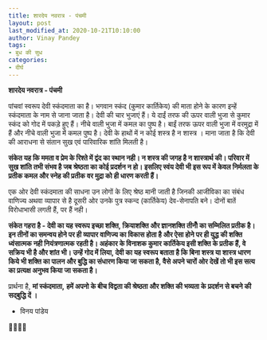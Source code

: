 ```yaml
---
title: शारदेय नवरात्र - पंचमी
layout: post
last_modified_at: 2020-10-21T10:10:00
author: Vinay Pandey
tags:
- बुध की सुध
categories:
- दीर्घ
---
```

**शारदेय नवरात्र - पंचमी**

पांचवां स्वरूप देवी स्कंदमाता का है। भगवान स्कंद (कुमार कार्तिकेय) की माता होने के कारण इन्हें स्कंदमाता के नाम से जाना जाता है। देवी की चार भुजाएं हैं। ये दाईं तरफ की ऊपर वाली भुजा से कुमार स्कंद को गोद में पकड़े हुए हैं। नीचे वाली भुजा में कमल का पुष्प है। बाईं तरफ ऊपर वाली भुजा में वरमुद्रा में हैं और नीचे वाली भुजा में कमल पुष्प है। देवी के हाथों में न कोई शस्त्र है न शास्त्र । माना जाता है कि देवी की आराधना से संतान सुख एवं पारिवारिक शांति मिलती है। 

**संकेत यह कि ममता व प्रेम के  रिश्ते में द्वंद का स्थान नही। न शस्त्र की जगह है न शास्त्रार्थ की। परिवार में सुख शांति तभी संभव है जब श्रेष्ठता का कोई प्रदर्शन न हो। इसलिए स्वंय देवी भी इस रूप में केवल निर्मलता के प्रतीक कमल और स्नेह की प्रतीक वर मुद्रा को ही धारण करती हैं।**

एक ओर देवी स्कंदमाता की  साधना उन लोगों के लिए  श्रेष्ठ मानी जाती है जिनकी आजीविका का संबंध वाणिज्य अथवा व्यापार से है दूसरी ओर उनके पुत्र स्कन्द (कार्तिकेय) देव-सेनापति बने। दोनों बातें विरोधाभासी लगती हैं, पर हैं नही। 

**संकेत गहरा है - देवी का यह स्वरूप इच्छा शक्ति, क्रियाशक्ति और ज्ञानशक्ति तीनोँ का सम्मिलित प्रतीक है। इन तीनों का समन्वय होने पर ही व्यापार वाणिज्य का विकास होता है और ऐसा होने पर ही युद्ध की शक्ति ध्वंसात्मक नही नियंत्रणात्मक रहती है। अहंकार के विनाशक कुमार कार्तिकेय इसी शक्ति के प्रतीक हैं, वे सक्रिय भी है और शांत भी। उन्हें गोद में लिया, देवी का यह स्वरूप बताता है कि  बिना शस्त्र या शास्त्र धारण किये भी शक्ति का पालन और बुद्धि का संधारण किया जा सकता है, वैसे अपने चारों ओर देखें तो भी इस सत्य का प्रत्यक्ष अनुभव किया जा सकता है।**


प्रार्थना है,
**मां स्कंदमाता,**
**हमें अपनो के बीच विद्वता की श्रेष्ठता और शक्ति की भव्यता के प्रदर्शन से बचने की सद्बुद्धि दें ।** 

- विनय पांडेय

🙏🌷🌷🙏



